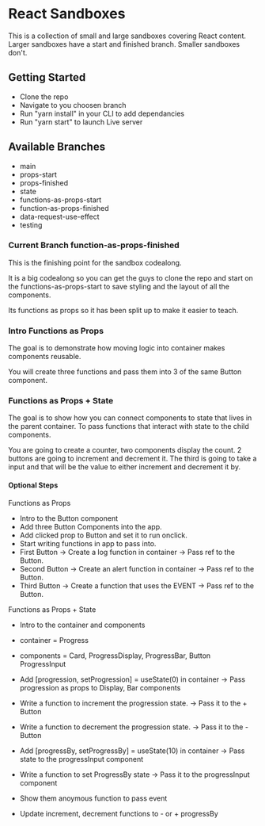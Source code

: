 # React Sandboxes

This is a collection of small and large sandboxes covering React content. Larger sandboxes have a start and finished branch. Smaller sandboxes don't.

## Getting Started

- Clone the repo
- Navigate to you choosen branch
- Run "yarn install" in your CLI to add dependancies
- Run "yarn start" to launch Live server

## Available Branches

- main
- props-start
- props-finished
- state
- functions-as-props-start
- function-as-props-finished
- data-request-use-effect
- testing

### Current Branch function-as-props-finished

This is the finishing point for the sandbox codealong.

It is a big codealong so you can get the guys to clone the repo and start on the functions-as-props-start to save styling and the layout of all the components.

Its functions as props so it has been split up to make it easier to teach.

### Intro Functions as Props

The goal is to demonstrate how moving logic into container makes components reusable.

You will create three functions and pass them into 3 of the same Button component.

### Functions as Props + State

The goal is to show how you can connect components to state that lives in the parent container. To pass functions that interact with state to the child components.

You are going to create a counter, two components display the count. 2 buttons are going to increment and decrement it. The third is going to take a input and that will be the value to either increment and decrement it by.

#### Optional Steps

Functions as Props

- Intro to the Button component
- Add three Button Components into the app.
- Add clicked prop to Button and set it to run onclick.
- Start writing functions in app to pass into.
- First Button → Create a log function in container -> Pass ref to the Button.
- Second Button -> Create an alert function in container -> Pass ref to the Button.
- Third Button -> Create a function that uses the EVENT -> Pass ref to the Button.

Functions as Props + State

- Intro to the container and components
- container = Progress
- components = Card, ProgressDisplay, ProgressBar, Button
  ProgressInput

- Add [progression, setProgression] = useState(0) in container
-> Pass progression as props to Display, Bar components
- Write a function to increment the progression state.
-> Pass it to the + Button
- Write a function to decrement the progression state.
-> Pass it to the - Button
- Add [progressBy, setProgressBy] = useState(10) in container
-> Pass state to the progressInput component
- Write a function to set ProgressBy state
-> Pass it to the progressInput component
- Show them anoymous function to pass event
- Update increment, decrement functions to - or + progressBy
